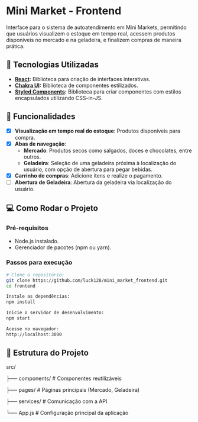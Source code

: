 # Mini Market - Frontend

Interface para o sistema de autoatendimento em Mini Markets, permitindo que usuários visualizem o estoque em tempo real, acessem produtos disponíveis no mercado e na geladeira, e finalizem compras de maneira prática.

## 🚀 Tecnologias Utilizadas

- **[React](https://reactjs.org/):** Biblioteca para criação de interfaces interativas.
- **[Chakra UI](https://chakra-ui.com/):** Biblioteca de componentes estilizados.
- **[Styled Components](https://styled-components.com/):** Biblioteca para criar componentes com estilos encapsulados utilizando CSS-in-JS.

## 📂 Funcionalidades

- [x] **Visualização em tempo real do estoque**: Produtos disponíveis para compra.
- [x] **Abas de navegação**:
  - **Mercado**: Produtos secos como salgados, doces e chocolates, entre outros.
  - **Geladeira**: Seleção de uma geladeira próxima à localização do usuário, com opção de abertura para pegar bebidas.
- [x] **Carrinho de compras**: Adicione itens e realize o pagamento.
- [ ] **Abertura de Geladeira**: Abertura da geladeira via localização do usuário.

## 💻 Como Rodar o Projeto

### Pré-requisitos
- Node.js instalado.
- Gerenciador de pacotes (npm ou yarn).

### Passos para execução

```bash
# Clone o repositório:
git clone https://github.com/luck128/mini_market_frontend.git
cd frontend

Instale as dependências:
npm install

Inicie o servidor de desenvolvimento:
npm start

Acesse no navegador:
http://localhost:3000
```

## 📂 Estrutura do Projeto

src/

├── components/      # Componentes reutilizáveis

├── pages/           # Páginas principais (Mercado, Geladeira)

├── services/        # Comunicação com a API

└── App.js          # Configuração principal da aplicação


